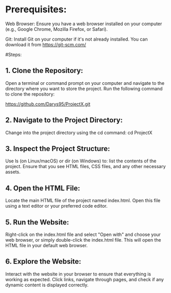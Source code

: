 # Prerequisites:
Web Browser: Ensure you have a web browser installed on your computer (e.g., Google Chrome, Mozilla Firefox, or Safari).

Git: Install Git on your computer if it's not already installed. You can download it from https://git-scm.com/

#Steps:

## 1. Clone the Repository:

Open a terminal or command prompt on your computer and navigate to the directory where you want to store the project.
Run the following command to clone the repository:

https://github.com/Darys95/ProjectX.git

## 2. Navigate to the Project Directory:

Change into the project directory using the cd command:
cd ProjectX

## 3. Inspect the Project Structure:

Use ls (on Linux/macOS) or dir (on Windows) to: 
list the contents of the project. Ensure that you see HTML files, CSS files, and any other necessary assets.

## 4. Open the HTML File:

Locate the main HTML file of the project  named index.html. Open this file using a text editor or your preferred code editor.

## 5. Run the Website:

Right-click on the index.html file and select "Open with" and choose your web browser, or simply double-click the index.html file. This will open the HTML file in your default web browser.

## 6. Explore the Website:

Interact with the website in your browser to ensure that everything is working as expected. 
Click links, navigate through pages, and check if any dynamic content is displayed correctly.
